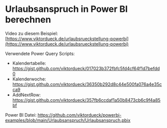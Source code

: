 # Urlaubsanspruch in Power BI berechnen



Video zu diesem Beispiel: [https://www.viktordueck.de/urlaubsrueckstellung-powerbi](https://www.viktordueck.de/urlaubsrueckstellung-powerbi)

Verwendete Power Query Scripts:

* Kalendertabelle: https://gist.github.com/viktordueck/017023b372fbfc5fd4cf64f1d7befdd0
* Kalenderwoche: https://gist.github.com/viktordueck/36350b292d8c44e500fa076a4e35cca9
* AddNextRow: https://gist.github.com/viktordueck/357fb6ccdaf1a50b8473cb6c9f4a85bf

Power BI Datei: https://github.com/viktordueck/powerbi-examples/blob/main/Urlaubsanspruch/Urlaubsanspruch.pbix

